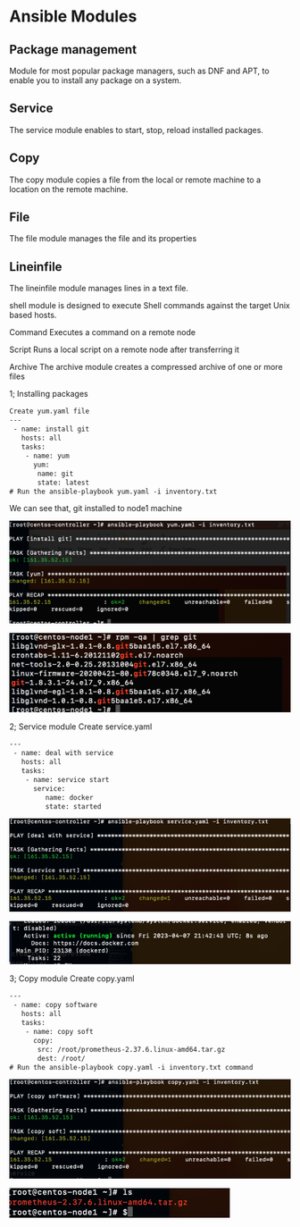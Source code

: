 # Ansible Modules 

## Package management 

Module for most popular package managers, such as DNF and APT, to enable you to install any package on a system. 

## Service

The service module enables to start, stop, reload installed packages.

## Copy

The copy module copies a file from the local or remote machine to a location on the remote machine.

## File

The file module manages the file and its properties

## Lineinfile

The lineinfile module manages lines in a text file.

shell module is designed to execute Shell commands against the target Unix based hosts. 

Command
Executes a command on a remote node

Script
Runs a local script on a remote node after transferring it

Archive
The archive module creates a compressed archive of one or more files

1; Installing packages
```
Create yum.yaml file
---
 - name: install git
   hosts: all
   tasks:
    - name: yum
      yum:
       name: git
       state: latest
# Run the ansible-playbook yum.yaml -i inventory.txt 
```

We can see that, git installed to node1 machine

![yum](yum.png)

![git](git.png)

2; Service module
Create service.yaml
```
---
 - name: deal with service
   hosts: all
   tasks:
    - name: service start
      service:
         name: docker
         state: started
```
![service](service.png)

![docker](start.png)

3; Copy module
Create copy.yaml
```
---
 - name: copy software
   hosts: all
   tasks: 
    - name: copy soft
      copy:
       src: /root/prometheus-2.37.6.linux-amd64.tar.gz
       dest: /root/
# Run the ansible-playbook copy.yaml -i inventory.txt command
```

![copy](copyYaml.png)

![result](copyNode.png)


